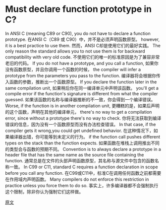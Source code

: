 # Must declare function prototype in C? 
In ANSI C (meaning C89 or C90), you do not have to declare a function prototype.
在ANSI C（C89 或 C90）中，并不是必须声明函数原型。
however, it is a best practice to use them. 
然而，ANSI C却是使用它们的最好实践。
The only reason the standard allows you to not use them is for backward compatibility with very old code.
不使用它们的唯一的标准原因是为了兼容非常老旧的代码。
If you do not have a prototype, and you call a function, 
如果你没有函数原型，并且你调用一个函数的时候，
the compiler will infer a prototype from the parameters you pass to the function. 
编译器将会根据你传入函数的参数，推断出一个函数原型。
If you declare the function later in the same compilation unit, 
如果稍后你在同一编译单元中声明该函数。
you'll get a compile error if the function's signature is different from what the compiler guessed.
如果该函数的名称与编译器推断的不一致，你会得到一个编译错误。
Worse, if the function is in another compilation unit, 
更糟糕的是，如果后声明的这个函数，声明在其他的编译单元，
there's no way to get a compilation error, since without a prototype there's no way to check. 
你将无法获取到编译错误的信息，因为没有一个函数原型而没有办法检查错误。
In that case, if the compiler gets it wrong,you could get undefined behavior. 
在这种情况下，如果编译器出错，你可能等到未定义的行为。
if the function call pushes different types on the stack than the function expects.
如果函数在堆栈上调用推出不同的类型会与函数的预期不同。
Convention is to always declare a prototype in a header file that has the same name as the source file containing the function.
通常总是在文件的头部声明函数原型，其名称与源文件中包含的函数名称一致。
In C99 or C11, standard C requires a function declaration in scope before you call any function. 
在C99或C11中，标准C在调用任何函数之前都需要在作用域内声明函数。
Many compilers do not enforce this restriction in practice unless you force them to do so.
事实上，许多编译器都不会强制执行这个限制，除非你认为强制它们这样做。


[原文](https://stackoverflow.com/questions/2575153/must-declare-function-prototype-in-c)

